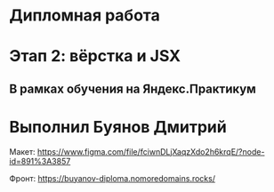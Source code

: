# Дипломная работа

# Этап 2: вёрстка и JSX

## В рамках обучения на Яндекс.Практикум

# Выполнил Буянов Дмитрий

Макет:
https://www.figma.com/file/fciwnDLjXaqzXdo2h6krqE/?node-id=891%3A3857

Фронт:
https://buyanov-diploma.nomoredomains.rocks/
